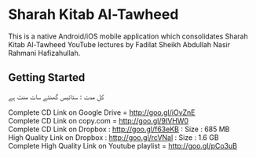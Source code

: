 # Sharah Kitab Al-Tawheed

This is a native Android/iOS mobile application which consolidates Sharah Kitab Al-Tawheed YouTube lectures by Fadilat Sheikh Abdullah Nasir Rahmani Hafizahullah.

## Getting Started

کل مدت : ستائیس گھنٹے سات منٹ ہے

Complete CD Link on Google Drive = http://goo.gl/iOvZnE​  
Complete CD Link on copy.com = http://goo.gl/9IVHW0​  
Complete CD Link on Dropbox : http://goo.gl/f63eKB​ : Size : 685 MB  
High Quality Link on Dropbox : http://goo.gl/rcVNal​ : Size : 1.6 GB  
Complete High Quality Link on Youtube playlist = http://goo.gl/pCo3uB  
